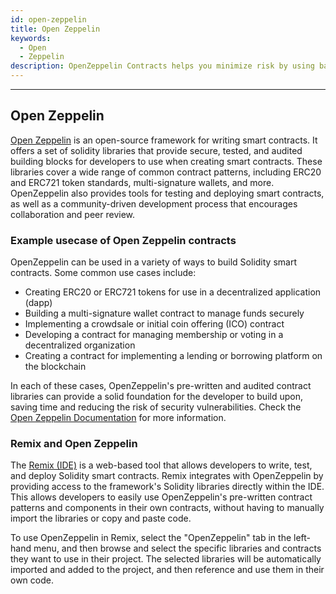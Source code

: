 ```yaml
---
id: open-zeppelin
title: Open Zeppelin
keywords:
  - Open
  - Zeppelin
description: OpenZeppelin Contracts helps you minimize risk by using battle-tested libraries of smart contracts for Ethereum and other blockchains. It includes the most used implementations of ERC standards
---
```


---

## Open Zeppelin

[Open Zeppelin](https://www.openzeppelin.com/) is an open-source framework for writing smart contracts. It offers a set of solidity libraries that provide secure, tested, and audited building blocks for developers to use when creating smart contracts. These libraries cover a wide range of common contract patterns, including ERC20 and ERC721 token standards, multi-signature wallets, and more. OpenZeppelin also provides tools for testing and deploying smart contracts, as well as a community-driven development process that encourages collaboration and peer review.

### Example usecase of Open Zeppelin contracts

OpenZeppelin can be used in a variety of ways to build Solidity smart contracts. Some common use cases include:

- Creating ERC20 or ERC721 tokens for use in a decentralized application (dapp)
- Building a multi-signature wallet contract to manage funds securely
- Implementing a crowdsale or initial coin offering (ICO) contract
- Developing a contract for managing membership or voting in a decentralized organization
- Creating a contract for implementing a lending or borrowing platform on the blockchain

In each of these cases, OpenZeppelin's pre-written and audited contract libraries can provide a solid foundation for the developer to build upon, saving time and reducing the risk of security vulnerabilities. Check the [Open Zeppelin Documentation](https://docs.openzeppelin.com/contracts/4.x/) for more information.

### Remix and Open Zeppelin

The [Remix (IDE)](remix.md) is a web-based tool that allows developers to write, test, and deploy Solidity smart contracts. Remix integrates with OpenZeppelin by providing access to the framework's Solidity libraries directly within the IDE. This allows developers to easily use OpenZeppelin's pre-written contract patterns and components in their own contracts, without having to manually import the libraries or copy and paste code.

To use OpenZeppelin in Remix, select the "OpenZeppelin" tab in the left-hand menu, and then browse and select the specific libraries and contracts they want to use in their project. The selected libraries will be automatically imported and added to the project, and then reference and use them in their own code.
